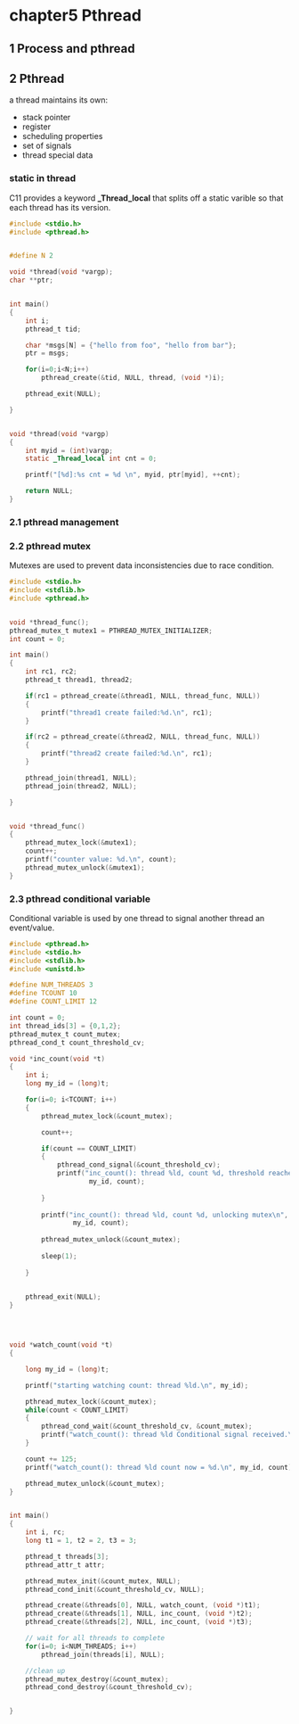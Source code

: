 # chapter5 Pthread

## 1 Process and pthread

## 2 Pthread
a thread maintains its own:  
* stack pointer
* register
* scheduling properties
* set of signals
* thread special data


### static in thread
C11 provides a keyword **_Thread_local** that splits off a static varible so that each thread has its version.
```c
#include <stdio.h>
#include <pthread.h>


#define N 2

void *thread(void *vargp);
char **ptr;


int main()
{
    int i;
    pthread_t tid;

    char *msgs[N] = {"hello from foo", "hello from bar"};
    ptr = msgs;

    for(i=0;i<N;i++)
        pthread_create(&tid, NULL, thread, (void *)i);

    pthread_exit(NULL);

}


void *thread(void *vargp)
{
    int myid = (int)vargp;
    static _Thread_local int cnt = 0;

    printf("[%d]:%s cnt = %d \n", myid, ptr[myid], ++cnt);

    return NULL;
}

```
### 2.1 pthread management
### 2.2 pthread mutex

Mutexes are used to prevent data inconsistencies due to race condition.
```c
#include <stdio.h>
#include <stdlib.h>
#include <pthread.h>


void *thread_func();
pthread_mutex_t mutex1 = PTHREAD_MUTEX_INITIALIZER;
int count = 0;

int main()
{
    int rc1, rc2;
    pthread_t thread1, thread2;

    if(rc1 = pthread_create(&thread1, NULL, thread_func, NULL))
    {
        printf("thread1 create failed:%d.\n", rc1);
    }

    if(rc2 = pthread_create(&thread2, NULL, thread_func, NULL))
    {
        printf("thread2 create failed:%d.\n", rc1);
    }

    pthread_join(thread1, NULL);
    pthread_join(thread2, NULL);

}


void *thread_func()
{
    pthread_mutex_lock(&mutex1);
    count++;
    printf("counter value: %d.\n", count);
    pthread_mutex_unlock(&mutex1);
}

```
### 2.3 pthread conditional variable
Conditional variable is used by one thread to signal another thread an event/value.

```c
#include <pthread.h>
#include <stdio.h>
#include <stdlib.h>
#include <unistd.h>

#define NUM_THREADS 3
#define TCOUNT 10
#define COUNT_LIMIT 12

int count = 0;
int thread_ids[3] = {0,1,2};
pthread_mutex_t count_mutex;
pthread_cond_t count_threshold_cv;

void *inc_count(void *t)
{
    int i;
    long my_id = (long)t;

    for(i=0; i<TCOUNT; i++)
    {
        pthread_mutex_lock(&count_mutex);

        count++;

        if(count == COUNT_LIMIT)
        {
            pthread_cond_signal(&count_threshold_cv);
            printf("inc_count(): thread %ld, count %d, threshold reached\n",
                    my_id, count);
        
        }
    
        printf("inc_count(): thread %ld, count %d, unlocking mutex\n",
                my_id, count);
    
        pthread_mutex_unlock(&count_mutex);
    
        sleep(1);
    
    }

    
    pthread_exit(NULL);
}




void *watch_count(void *t)
{

    long my_id = (long)t;

    printf("starting watching count: thread %ld.\n", my_id);

    pthread_mutex_lock(&count_mutex);
    while(count < COUNT_LIMIT)
    {
        pthread_cond_wait(&count_threshold_cv, &count_mutex);
        printf("watch_count(): thread %ld Conditional signal received.\n", my_id);
    }

    count += 125;
    printf("watch_count(): thread %ld count now = %d.\n", my_id, count);

    pthread_mutex_unlock(&count_mutex);
}


int main()
{
    int i, rc;
    long t1 = 1, t2 = 2, t3 = 3;

    pthread_t threads[3];
    pthread_attr_t attr;

    pthread_mutex_init(&count_mutex, NULL);
    pthread_cond_init(&count_threshold_cv, NULL);

    pthread_create(&threads[0], NULL, watch_count, (void *)t1);
    pthread_create(&threads[1], NULL, inc_count, (void *)t2);
    pthread_create(&threads[2], NULL, inc_count, (void *)t3);

    // wait for all threads to complete
    for(i=0; i<NUM_THREADS; i++)
        pthread_join(threads[i], NULL);

    //clean up
    pthread_mutex_destroy(&count_mutex);
    pthread_cond_destroy(&count_threshold_cv);


}
```
